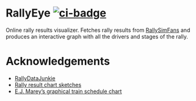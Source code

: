 # RallyEye [![ci-badge][]][ci]

Online rally results visualizer.
Fetches rally results from [RallySimFans][rallysimfans] and produces an interactive graph with all the drivers and stages of the rally.

[ci-badge]: https://github.com/2m/rallyeye/actions/workflows/ci.yml/badge.svg
[ci]:       https://github.com/2m/rallyeye/actions/workflows/ci.yml

# Acknowledgements

* [RallyDataJunkie][rallydatajunkie]
* [Rally result chart sketches][chartskecthes]
* [E.J. Marey’s graphical train schedule chart][mareystrains]

[rallysimfans]:    https://www.rallysimfans.hu
[rallydatajunkie]: https://rallydatajunkie.com
[chartskecthes]:   https://blog.ouseful.info/2018/03/11/some-more-rally-result-chart-sketches/
[mareystrains]:    https://observablehq.com/@d3/mareys-trains
